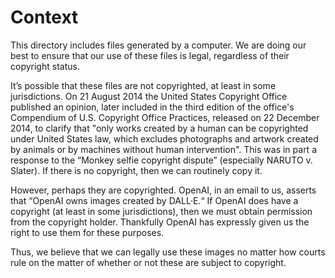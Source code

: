 # Context

This directory includes files generated by a computer. We are doing our best to ensure that our use of these files is legal, regardless of their copyright status.

It’s possible that these files are not copyrighted, at least in some jurisdictions. On 21 August 2014 the United States Copyright Office published an opinion, later included in the third edition of the office's Compendium of U.S. Copyright Office Practices, released on 22 December 2014, to clarify that "only works created by a human can be copyrighted under United States law, which excludes photographs and artwork created by animals or by machines without human intervention". This was in part a response to the “Monkey selfie copyright dispute” (especially NARUTO v. Slater). If there is no copyright, then we can routinely copy it.

However, perhaps they are copyrighted. OpenAI, in an email to us, asserts that “OpenAI owns images created by DALL·E.“ If OpenAI does have a copyright (at least in some jurisdictions), then we must obtain permission from the copyright holder. Thankfully OpenAI has expressly given us the right to use them for these purposes.

Thus, we believe that we can legally use these images no matter how courts rule on the matter of whether or not these are subject to copyright.
